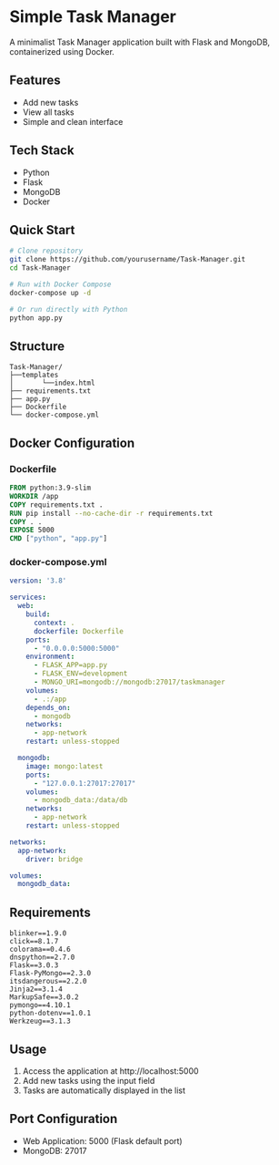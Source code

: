 # Simple Task Manager

A minimalist Task Manager application built with Flask and MongoDB, containerized using Docker.

## Features
- Add new tasks
- View all tasks
- Simple and clean interface

## Tech Stack
- Python
- Flask
- MongoDB
- Docker

## Quick Start
```bash
# Clone repository
git clone https://github.com/yourusername/Task-Manager.git
cd Task-Manager

# Run with Docker Compose
docker-compose up -d

# Or run directly with Python
python app.py
```

## Structure
```
Task-Manager/
├──templates
│       └──index.html
├── requirements.txt
├── app.py
├── Dockerfile
└── docker-compose.yml
```

## Docker Configuration

### Dockerfile
```dockerfile
FROM python:3.9-slim
WORKDIR /app
COPY requirements.txt .
RUN pip install --no-cache-dir -r requirements.txt
COPY . .
EXPOSE 5000
CMD ["python", "app.py"]
```

### docker-compose.yml
```yaml
version: '3.8'

services:
  web:
    build:
      context: .
      dockerfile: Dockerfile
    ports:
      - "0.0.0.0:5000:5000"
    environment:
      - FLASK_APP=app.py
      - FLASK_ENV=development
      - MONGO_URI=mongodb://mongodb:27017/taskmanager
    volumes:
      - .:/app
    depends_on:
      - mongodb
    networks:
      - app-network
    restart: unless-stopped

  mongodb:
    image: mongo:latest
    ports:
      - "127.0.0.1:27017:27017"
    volumes:
      - mongodb_data:/data/db
    networks:
      - app-network
    restart: unless-stopped

networks:
  app-network:
    driver: bridge

volumes:
  mongodb_data:
```

## Requirements
```
blinker==1.9.0
click==8.1.7
colorama==0.4.6
dnspython==2.7.0
Flask==3.0.3
Flask-PyMongo==2.3.0
itsdangerous==2.2.0
Jinja2==3.1.4
MarkupSafe==3.0.2
pymongo==4.10.1
python-dotenv==1.0.1
Werkzeug==3.1.3
```

## Usage
1. Access the application at http://localhost:5000
2. Add new tasks using the input field
3. Tasks are automatically displayed in the list

## Port Configuration
- Web Application: 5000 (Flask default port)
- MongoDB: 27017

